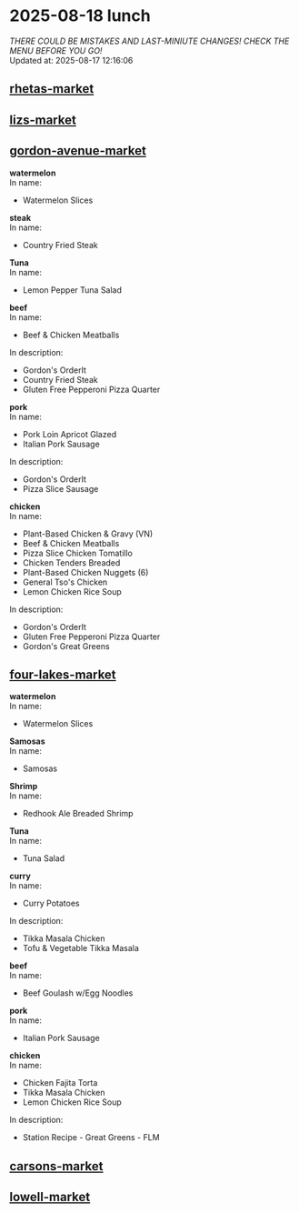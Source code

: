 # 2025-08-18 lunch  
*THERE COULD BE MISTAKES AND LAST-MINIUTE CHANGES! CHECK THE MENU BEFORE YOU GO!*  
Updated at: 2025-08-17 12:16:06  
## [rhetas-market](https://wisc-housingdining.nutrislice.com/menu/rhetas-market/lunch/2025-08-18)  
## [lizs-market](https://wisc-housingdining.nutrislice.com/menu/lizs-market/lunch/2025-08-18)  
## [gordon-avenue-market](https://wisc-housingdining.nutrislice.com/menu/gordon-avenue-market/lunch/2025-08-18)  
**watermelon**  
In name:   
 - Watermelon Slices  
  
**steak**  
In name:   
 - Country Fried Steak  
  
**Tuna**  
In name:   
 - Lemon Pepper Tuna Salad  
  
**beef**  
In name:   
 - Beef & Chicken Meatballs  
  
In description:   
 - Gordon's OrderIt  
 - Country Fried Steak  
 - Gluten Free Pepperoni Pizza Quarter  
  
**pork**  
In name:   
 - Pork Loin Apricot Glazed  
 - Italian Pork Sausage  
  
In description:   
 - Gordon's OrderIt  
 - Pizza Slice Sausage  
  
**chicken**  
In name:   
 - Plant-Based Chicken & Gravy (VN)  
 - Beef & Chicken Meatballs  
 - Pizza Slice Chicken Tomatillo  
 - Chicken Tenders Breaded  
 - Plant-Based Chicken Nuggets (6)  
 - General Tso's Chicken  
 - Lemon Chicken Rice Soup  
  
In description:   
 - Gordon's OrderIt  
 - Gluten Free Pepperoni Pizza Quarter  
 - Gordon's Great Greens  
  
## [four-lakes-market](https://wisc-housingdining.nutrislice.com/menu/four-lakes-market/lunch/2025-08-18)  
**watermelon**  
In name:   
 - Watermelon Slices  
  
**Samosas**  
In name:   
 - Samosas  
  
**Shrimp**  
In name:   
 - Redhook Ale Breaded Shrimp  
  
**Tuna**  
In name:   
 - Tuna Salad  
  
**curry**  
In name:   
 - Curry Potatoes  
  
In description:   
 - Tikka Masala Chicken  
 - Tofu & Vegetable Tikka Masala  
  
**beef**  
In name:   
 - Beef Goulash w/Egg Noodles  
  
**pork**  
In name:   
 - Italian Pork Sausage  
  
**chicken**  
In name:   
 - Chicken Fajita Torta  
 - Tikka Masala Chicken  
 - Lemon Chicken Rice Soup  
  
In description:   
 - Station Recipe - Great Greens - FLM  
  
## [carsons-market](https://wisc-housingdining.nutrislice.com/menu/carsons-market/lunch/2025-08-18)  
## [lowell-market](https://wisc-housingdining.nutrislice.com/menu/lowell-market/lunch/2025-08-18)  
  
